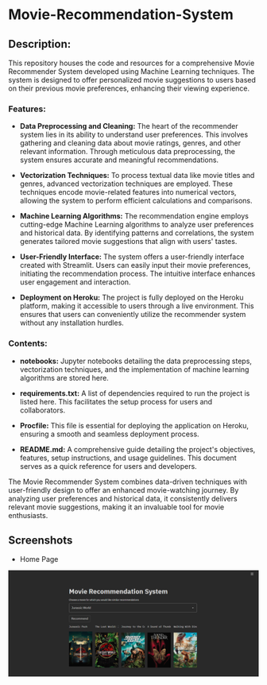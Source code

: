# Movie-Recommendation-System


## Description:
This repository houses the code and resources for a comprehensive Movie Recommender System developed using Machine Learning techniques. The system is designed to offer personalized movie suggestions to users based on their previous movie preferences, enhancing their viewing experience.

### Features:
- **Data Preprocessing and Cleaning:** The heart of the recommender system lies in its ability to understand user preferences. This involves gathering and cleaning data about movie ratings, genres, and other relevant information. Through meticulous data preprocessing, the system ensures accurate and meaningful recommendations.

- **Vectorization Techniques:** To process textual data like movie titles and genres, advanced vectorization techniques are employed. These techniques encode movie-related features into numerical vectors, allowing the system to perform efficient calculations and comparisons.

- **Machine Learning Algorithms:** The recommendation engine employs cutting-edge Machine Learning algorithms to analyze user preferences and historical data. By identifying patterns and correlations, the system generates tailored movie suggestions that align with users' tastes.

- **User-Friendly Interface:** The system offers a user-friendly interface created with Streamlit. Users can easily input their movie preferences, initiating the recommendation process. The intuitive interface enhances user engagement and interaction.

- **Deployment on Heroku:** The project is fully deployed on the Heroku platform, making it accessible to users through a live environment. This ensures that users can conveniently utilize the recommender system without any installation hurdles.

### Contents:
- **notebooks:** Jupyter notebooks detailing the data preprocessing steps, vectorization techniques, and the implementation of machine learning algorithms are stored here.

- **requirements.txt:** A list of dependencies required to run the project is listed here. This facilitates the setup process for users and collaborators.

- **Procfile:** This file is essential for deploying the application on Heroku, ensuring a smooth and seamless deployment process.

- **README.md:** A comprehensive guide detailing the project's objectives, features, setup instructions, and usage guidelines. This document serves as a quick reference for users and developers.

The Movie Recommender System combines data-driven techniques with user-friendly design to offer an enhanced movie-watching journey. By analyzing user preferences and historical data, it consistently delivers relevant movie suggestions, making it an invaluable tool for movie enthusiasts.

## Screenshots

- Home Page

![App Screenshot](https://github.com/abhishekdeshmukh001/Movie-Recommendation-System/blob/main/Output-1.png)

